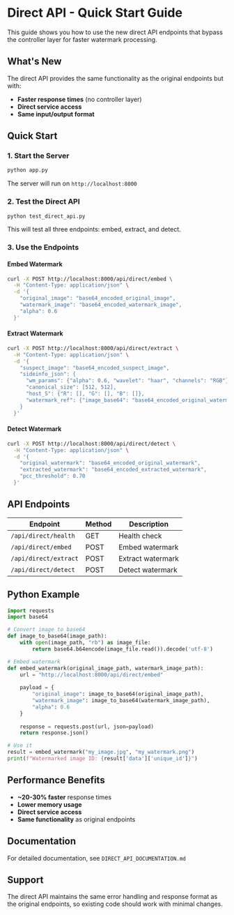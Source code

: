 # Direct API - Quick Start Guide

This guide shows you how to use the new direct API endpoints that bypass the controller layer for faster watermark processing.

## What's New

The direct API provides the same functionality as the original endpoints but with:
- **Faster response times** (no controller layer)
- **Direct service access** 
- **Same input/output format**

## Quick Start

### 1. Start the Server

```bash
python app.py
```

The server will run on `http://localhost:8000`

### 2. Test the Direct API

```bash
python test_direct_api.py
```

This will test all three endpoints: embed, extract, and detect.

### 3. Use the Endpoints

#### Embed Watermark
```bash
curl -X POST http://localhost:8000/api/direct/embed \
  -H "Content-Type: application/json" \
  -d '{
    "original_image": "base64_encoded_original_image",
    "watermark_image": "base64_encoded_watermark_image",
    "alpha": 0.6
  }'
```

#### Extract Watermark
```bash
curl -X POST http://localhost:8000/api/direct/extract \
  -H "Content-Type: application/json" \
  -d '{
    "suspect_image": "base64_encoded_suspect_image",
    "sideinfo_json": {
      "wm_params": {"alpha": 0.6, "wavelet": "haar", "channels": "RGB"},
      "canonical_size": [512, 512],
      "host_S": {"R": [], "G": [], "B": []},
      "watermark_ref": {"image_base64": "base64_encoded_original_watermark"}
    }
  }'
```

#### Detect Watermark
```bash
curl -X POST http://localhost:8000/api/direct/detect \
  -H "Content-Type: application/json" \
  -d '{
    "original_watermark": "base64_encoded_original_watermark",
    "extracted_watermark": "base64_encoded_extracted_watermark",
    "pcc_threshold": 0.70
  }'
```

## API Endpoints

| Endpoint | Method | Description |
|----------|--------|-------------|
| `/api/direct/health` | GET | Health check |
| `/api/direct/embed` | POST | Embed watermark |
| `/api/direct/extract` | POST | Extract watermark |
| `/api/direct/detect` | POST | Detect watermark |

## Python Example

```python
import requests
import base64

# Convert image to base64
def image_to_base64(image_path):
    with open(image_path, "rb") as image_file:
        return base64.b64encode(image_file.read()).decode('utf-8')

# Embed watermark
def embed_watermark(original_image_path, watermark_image_path):
    url = "http://localhost:8000/api/direct/embed"
    
    payload = {
        "original_image": image_to_base64(original_image_path),
        "watermark_image": image_to_base64(watermark_image_path),
        "alpha": 0.6
    }
    
    response = requests.post(url, json=payload)
    return response.json()

# Use it
result = embed_watermark("my_image.jpg", "my_watermark.png")
print(f"Watermarked image ID: {result['data']['unique_id']}")
```

## Performance Benefits

- **~20-30% faster** response times
- **Lower memory usage**
- **Direct service access**
- **Same functionality** as original endpoints

## Documentation

For detailed documentation, see `DIRECT_API_DOCUMENTATION.md`

## Support

The direct API maintains the same error handling and response format as the original endpoints, so existing code should work with minimal changes.
